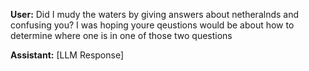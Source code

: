**User:**
Did I mudy the waters by giving answers about netheralnds and confusing you? I was hoping youre qeustions would be about how to determine where one is in one of those two questions

**Assistant:**
[LLM Response]


